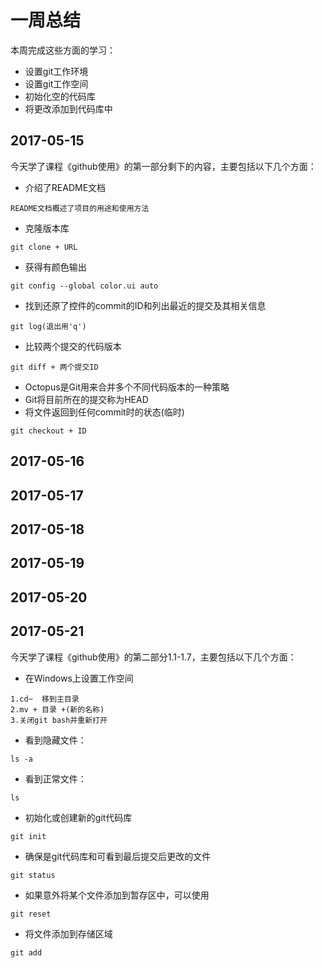 # 一周总结
本周完成这些方面的学习：
* 设置git工作环境
* 设置git工作空间
* 初始化空的代码库
* 将更改添加到代码库中
## 2017-05-15
今天学了课程《github使用》的第一部分剩下的内容，主要包括以下几个方面：
* 介绍了README文档
``` 
README文档概述了项目的用途和使用方法
```
* 克隆版本库
```
git clone + URL
```
* 获得有颜色输出
```
git config --global color.ui auto
```
* 找到还原了控件的commit的ID和列出最近的提交及其相关信息
```
git log(退出用'q')
```
* 比较两个提交的代码版本
```
git diff + 两个提交ID
```
* Octopus是Git用来合并多个不同代码版本的一种策略
* Git将目前所在的提交称为HEAD
* 将文件返回到任何commit时的状态(临时)
```
git checkout + ID
```
## 2017-05-16
## 2017-05-17
## 2017-05-18
## 2017-05-19
## 2017-05-20
## 2017-05-21
今天学了课程《github使用》的第二部分1.1-1.7，主要包括以下几个方面：
* 在Windows上设置工作空间
```
1.cd~  移到主目录
2.mv + 目录 +(新的名称)
3.关闭git bash并重新打开
```
* 看到隐藏文件：
```
ls -a
```
* 看到正常文件：
```
ls
```
* 初始化或创建新的git代码库
```
git init
```
* 确保是git代码库和可看到最后提交后更改的文件
```
git status
```

* 如果意外将某个文件添加到暂存区中，可以使用
```
git reset
```
* 将文件添加到存储区域
```
git add
```
